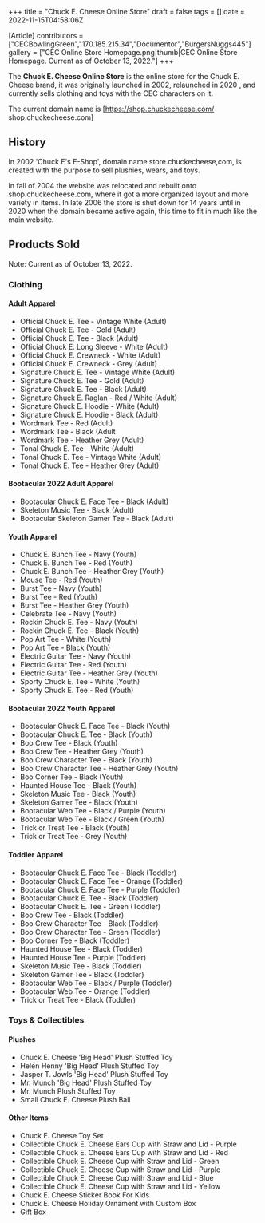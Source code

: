 +++
title = "Chuck E. Cheese Online Store"
draft = false
tags = []
date = 2022-11-15T04:58:06Z

[Article]
contributors = ["CECBowlingGreen","170.185.215.34","Documentor","BurgersNuggs445"]
gallery = ["CEC Online Store Homepage.png|thumb|CEC Online Store Homepage. Current as of October 13, 2022."]
+++

The **Chuck E. Cheese Online Store** is the online store for the Chuck E. Cheese brand, it was originally launched in 2002, relaunched in 2020 , and currently sells clothing and toys with the CEC characters on it.

The current domain name is [https://shop.chuckecheese.com/ shop.chuckecheese.com]

## History ##
In 2002 'Chuck E's E-Shop', domain name store.chuckecheese,com, is created with the purpose to sell plushies, wears, and toys. 

In fall of 2004 the website was relocated and rebuilt onto shop.chuckecheese.com, where it got a more organized layout and more variety in items. In late 2006 the store is shut down for 14 years until in 2020 when the domain became active again, this time to fit in much like the main website.

## Products Sold ##
Note: Current as of October 13, 2022.

### Clothing ###

#### Adult Apparel ####

* Official Chuck E. Tee - Vintage White (Adult)
* Official Chuck E. Tee - Gold (Adult)
* Official Chuck E. Tee - Black (Adult)
* Official Chuck E. Long Sleeve - White (Adult)
* Official Chuck E. Crewneck - White (Adult)
* Official Chuck E. Crewneck - Grey (Adult)
* Signature Chuck E. Tee - Vintage White (Adult)
* Signature Chuck E. Tee - Gold (Adult)
* Signature Chuck E. Tee - Black (Adult)
* Signature Chuck E. Raglan - Red / White (Adult)
* Signature Chuck E. Hoodie - White (Adult)
* Signature Chuck E. Hoodie - Black (Adult)
* Wordmark Tee - Red (Adult)
* Wordmark Tee - Black (Adult
* Wordmark Tee - Heather Grey (Adult)
* Tonal Chuck E. Tee - White (Adult)
* Tonal Chuck E. Tee - Vintage White (Adult)
* Tonal Chuck E. Tee - Heather Grey (Adult)

#### Bootacular 2022 Adult Apparel ####

* Bootacular Chuck E. Face Tee - Black (Adult)
* Skeleton Music Tee - Black (Adult)
* Bootacular Skeleton Gamer Tee - Black (Adult)

#### Youth Apparel ####

* Chuck E. Bunch Tee - Navy (Youth)
* Chuck E. Bunch Tee - Red (Youth)
* Chuck E. Bunch Tee - Heather Grey (Youth)
* Mouse Tee - Red (Youth)
* Burst Tee - Navy (Youth)
* Burst Tee - Red (Youth)
* Burst Tee - Heather Grey (Youth)
* Celebrate Tee - Navy (Youth)
* Rockin Chuck E. Tee - Navy (Youth)
* Rockin Chuck E. Tee - Black (Youth)
* Pop Art Tee - White (Youth)
* Pop Art Tee - Black (Youth)
* Electric Guitar Tee - Navy (Youth)
* Electric Guitar Tee - Red (Youth)
* Electric Guitar Tee - Heather Grey (Youth)
* Sporty Chuck E. Tee - White (Youth)
* Sporty Chuck E. Tee - Red (Youth)

#### Bootacular 2022 Youth Apparel ####

* Bootacular Chuck E. Face Tee - Black (Youth)
* Bootacular Chuck E. Tee - Black (Youth)
* Boo Crew Tee - Black (Youth)
* Boo Crew Tee - Heather Grey (Youth)
* Boo Crew Character Tee - Black (Youth)
* Boo Crew Character Tee - Heather Grey (Youth)
* Boo Corner Tee - Black (Youth)
* Haunted House Tee - Black (Youth)
* Skeleton Music Tee - Black (Youth)
* Skeleton Gamer Tee - Black (Youth)
* Bootacular Web Tee - Black / Purple (Youth)
* Bootacular Web Tee - Black / Green (Youth)
* Trick or Treat Tee - Black (Youth)
* Trick or Treat Tee - Grey (Youth)

#### Toddler Apparel ####

* Bootacular Chuck E. Face Tee - Black (Toddler)
* Bootacular Chuck E. Face Tee - Orange (Toddler)
* Bootacular Chuck E. Face Tee - Purple (Toddler)
* Bootacular Chuck E. Tee - Black (Toddler)
* Bootacular Chuck E. Tee - Green (Toddler)
* Boo Crew Tee - Black (Toddler)
* Boo Crew Character Tee - Black (Toddler)
* Boo Crew Character Tee - Green (Toddler)
* Boo Corner Tee - Black (Toddler)
* Haunted House Tee - Black (Toddler)
* Haunted House Tee - Purple (Toddler)
* Skeleton Music Tee - Black (Toddler)
* Skeleton Gamer Tee - Black (Toddler)
* Bootacular Web Tee - Black / Purple (Toddler)
* Bootacular Web Tee - Orange (Toddler)
* Trick or Treat Tee - Black (Toddler)

### Toys & Collectibles ###

#### Plushes ####

* Chuck E. Cheese 'Big Head' Plush Stuffed Toy
* Helen Henny 'Big Head' Plush Stuffed Toy
* Jasper T. Jowls 'Big Head' Plush Stuffed Toy
* Mr. Munch 'Big Head' Plush Stuffed Toy
* Mr. Munch Plush Stuffed Toy
* Small Chuck E. Cheese Plush Ball

#### Other Items ####

* Chuck E. Cheese Toy Set
* Collectible Chuck E. Cheese Ears Cup with Straw and Lid - Purple
* Collectible Chuck E. Cheese Ears Cup with Straw and Lid - Red
* Collectible Chuck E. Cheese Cup with Straw and Lid - Green
* Collectible Chuck E. Cheese Cup with Straw and Lid - Purple
* Collectible Chuck E. Cheese Cup with Straw and Lid - Blue
* Collectible Chuck E. Cheese Cup with Straw and Lid - Yellow
* Chuck E. Cheese Sticker Book For Kids
* Chuck E. Cheese Holiday Ornament with Custom Box
* Gift Box


